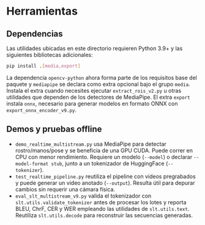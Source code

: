 # Herramientas

## Dependencias

Las utilidades ubicadas en este directorio requieren Python 3.9+ y las
siguientes bibliotecas adicionales:

```bash
pip install .[media,export]
```

La dependencia `opencv-python` ahora forma parte de los requisitos base del
paquete y `mediapipe` se declara como extra opcional bajo el grupo
`media`. Instala el extra cuando necesites ejecutar `extract_rois_v2.py` u
otras utilidades que dependen de los detectores de MediaPipe. El extra
`export` instala `onnx`, necesario para generar modelos en formato ONNX con
`export_onnx_encoder_v9.py`.

## Demos y pruebas offline

- `demo_realtime_multistream.py` usa MediaPipe para detectar rostro/manos/pose y se beneficia de una
  GPU CUDA. Puede correr en CPU con menor rendimiento. Requiere un modelo (`--model`) o
  declarar `--model-format stub`, junto a un tokenizador de HuggingFace (`--tokenizer`).
- `test_realtime_pipeline.py` reutiliza el pipeline con videos pregrabados y puede generar un video
  anotado (`--output`). Resulta útil para depurar cambios sin requerir una cámara física.
- `eval_slt_multistream_v9.py` valida el tokenizador con `slt.utils.validate_tokenizer` antes de
  procesar los lotes y reporta BLEU, ChrF, CER y WER empleando las utilidades de
  `slt.utils.text`. Reutiliza `slt.utils.decode` para reconstruir las secuencias generadas.
